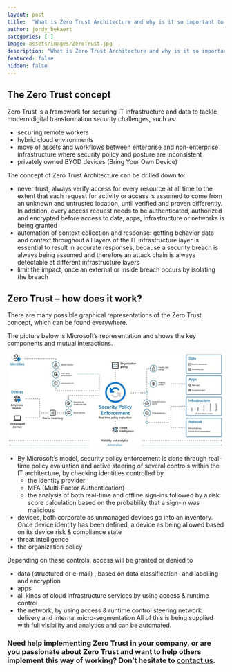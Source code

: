 ```yaml
---
layout: post
title:  "What is Zero Trust Architecture and why is it so important to understand? Part 2"
author: jordy_bekaert
categories: [ ]
image: assets/images/ZeroTrust.jpg
description: "What is Zero Trust Architecture and why is it so important to understand? Part 2"
featured: false
hidden: false
---
```


## The Zero Trust concept
Zero Trust is a framework for securing IT infrastructure and data to tackle modern digital transformation security challenges, such as:
- securing remote workers 
- hybrid cloud environments 
- move of assets and workflows between enterprise and non-enterprise infrastructure where security policy and posture are inconsistent
- privately owned BYOD devices (Bring Your Own Device)

The concept of Zero Trust Architecture can be drilled down to:
- never trust, always verify access for every resource at all time to the extent that each request for activity or access is assumed to come from an unknown and untrusted location, until verified and proven differently. 
In addition, every access request needs to be authenticated, authorized and encrypted before access to data, apps, infrastructure or networks is being granted
- automation of context collection and response: getting behavior data and context throughout all layers of the IT infrastructure layer is essential to result in accurate responses, because a security breach is always being assumed and therefore an attack chain is always detectable at different infrastructure layers
- limit the impact, once an external or inside breach occurs by isolating the breach 

## Zero Trust – how does it work?
There are many possible graphical representations of the Zero Trust concept, which can be found everywhere. 

The picture below is Microsoft’s representation and shows the key components and mutual interactions.

![Schematic](../assets/images/Posts/ZeroTrust/P2.jpg)
 
- By Microsoft’s model, security policy enforcement is done through real-time policy evaluation and active steering of several controls within the IT architecture, by checking identities controlled by 
  - the identity provider
  - MFA (Multi-Factor Authentication) 
  - the analysis of both real-time and offline sign-ins followed by a risk score calculation based on the probability that a sign-in was malicious
- devices, both corporate as unmanaged devices go into an inventory. Once device identity has been defined, a device as being allowed based on its device risk & compliance state
- threat intelligence
- the organization policy

Depending on these controls, access will be granted or denied to
- data (structured or e-mail) , based on data classification- and labelling and encryption 
- apps
- all kinds of cloud infrastructure services by using access & runtime control
- the network, by using access & runtime control steering network delivery and internal micro-segmentation
All of this is being supplied with full visibility and analytics and can be automated.

### Need help implementing Zero Trust in your company, or are you passionate about Zero Trust and want to help others implement this way of working? Don’t hesitate to [contact us](https://www.ordina.be/diensten/security-and-privacy/).